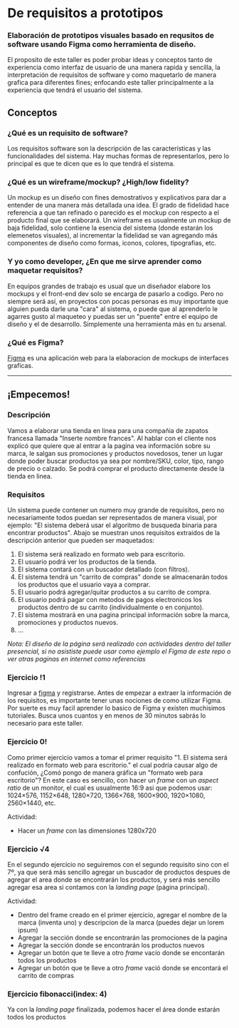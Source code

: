 # De requisitos a prototipos
### Elaboración de prototipos visuales basado en requsitos de software usando Figma como herramienta de diseño.
El proposito de este taller es poder probar ideas y conceptos tanto de experiencia como interfaz de usuario de una manera rapida y sencilla, la interpretación de requisitos de software y como maquetarlo de manera grafica para diferentes fines; enfocando este taller principalmente a la experiencia que tendrá el usuario del sistema.

## Conceptos
### ¿Qué es un requisito de software?
Los requisitos software son la descripción de las características y las funcionalidades del sistema. Hay muchas formas de representarlos, pero lo principal es que te dicen que es lo que tendrá el sistema.

### ¿Qué es un wireframe/mockup? ¿High/low fidelity?
Un mockup es un diseño con fines demostrativos y explicativos para dar a entender de una manera más detallada una idea.
El grado de fidelidad hace referencia a que tan refinado o parecido es el mockup con respecto a el producto final que se elaborará. Un wireframe es usualmente un mockup de baja fidelidad, solo contiene la esencia del sistema (donde estarán los elemenetos visuales), al incrementar la fidelidad se van agregando más componentes de diseño como formas, iconos, colores, tipografias, etc.

### Y yo como developer, ¿En que me sirve aprender como maquetar requisitos?
En equipos grandes de trabajo es usual que un diseñador elabore los mockups y el front-end dev solo se encarga de pasarlo a codigo. Pero no siempre será así, en proyectos con pocas personas es muy importante que alguien pueda darle una "cara" al sistema, o puede que al aprenderlo le agarres gusto al maqueteo y puedas ser un "puente" entre el equipo de diseño y el de desarrollo. Simplemente una herramienta más en tu arsenal.

### ¿Qué es Figma?
[Figma](https://www.figma.com) es una aplicación web para la elaboracion de mockups de interfaces graficas.

----

## ¡Empecemos!
### Descripción
Vamos a elaborar una tienda en linea para una compañia de zapatos francesa llamada "Inserte nombre frances". Al hablar con el cliente nos explicó que quiere que al entrar a la pagina vea información sobre su marca, le salgan sus promociones y productos novedosos, tener un lugar donde poder buscar productos ya sea por nombre/SKU, color, tipo, rango de precio o calzado. Se podrá comprar el producto directamente desde la tienda en linea.

### Requisitos
Un sistema puede contener un numero muy grande de requisitos, pero no necesariamente todos puedan ser representados de manera visual, por ejemplo: "El sistema deberá usar el algoritmo de busqueda binaria para encontrar productos". Abajo se muestran unos requisitos extraidos de la descripción anterior que pueden ser maquetados:

1. El sistema será realizado en formato web para escritorio.
2. El usuario podrá ver los productos de la tienda.
3. El sistema contará con un buscador detallado (con filtros).
4. El sistema tendrá un "carrito de compras" donde se almacenarán todos los productos que el usuario vaya a comprar.
5. El usuario podrá agregar/quitar productos a su carrito de compra.
6. El usuario podrá pagar con metodos de pagos electronicos los productos dentro de su carrito (individualmente o en conjunto).
7. El sistema mostrará en una pagina principal información sobre la marca, promociones y productos nuevos.
8. ...

_Nota: El diseño de la página será realizado con actividades dentro del taller presencial, si no asististe puede usar como ejemplo el Figma de este repo o ver otras paginas en internet como referencias_ 

### Ejercicio !1
Ingresar a [figma](https://www.figma.com) y registrarse.
Antes de empezar a extraer la información de los requisitos, es importante tener unas nociones de como utilizar Figma.
Por suerte es muy facil aprender lo basico de Figma y existen muchisimos tutoriales. Busca unos cuantos y en menos de 30 minutos sabrás lo necesario para este taller.

### Ejercicio 0!
Como primer ejercicio vamos a tomar el primer requisito "1. El sistema será realizado en formato web para escritorio." el cual podría causar algo de confución, ¿Comó pongo de manera gráfica un "formato web para escritorio"? En este caso es sencillo, con hacer un _frame_ con un _aspect ratio_ de un monitor, el cual es usualmente 16:9 así que podemos usar: 1024×576, 1152×648, 1280×720, 1366×768, 1600×900, 1920×1080, 2560×1440, etc.

Actividad:
- Hacer un _frame_ con las dimensiones 1280x720

### Ejercicio √4
En el segundo ejercicio no seguiremos con el segundo requisito sino con el 7º, ya que será más sencillo agregar un buscador de productos despues de agregar el area donde se encontrarán los productos, y será más sencillo agregar esa area si contamos con la _landing page_ (página principal).

Actividad:
- Dentro del frame creado en el primer ejercicio, agregar el nombre de la marca (inventa uno) y descripcion de la marca (puedes dejar un lorem ipsum)
- Agregar la sección donde se encontrarán las promociones de la pagina
- Agregar la sección donde se encontrarán los productos nuevos
- Agregar un botón que te lleve a otro _frame_ vacío donde se encontarán todos los productos
- Agregar un botón que te lleve a otro _frame_ vació donde se encontará el carrito de compras

### Ejercicio fibonacci(index: 4)
Ya con la _landing page_ finalizada, podemos hacer el área donde estarán todos los productos



